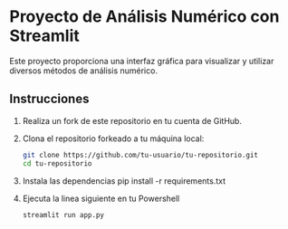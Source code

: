 # Proyecto de Análisis Numérico con Streamlit

Este proyecto proporciona una interfaz gráfica para visualizar y utilizar diversos métodos de análisis numérico.

## Instrucciones

1. Realiza un fork de este repositorio en tu cuenta de GitHub.

2. Clona el repositorio forkeado a tu máquina local:
   ```sh
   git clone https://github.com/tu-usuario/tu-repositorio.git
   cd tu-repositorio
3. Instala las dependencias
  pip install -r requirements.txt

4. Ejecuta la linea siguiente en tu Powershell
   ```sh
   streamlit run app.py

